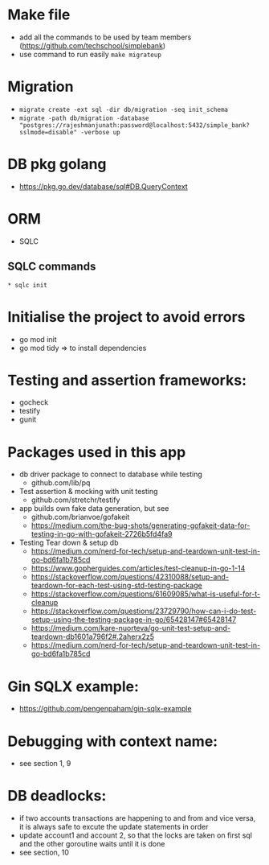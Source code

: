 # Make file
  * add all the commands to be used by team members (https://github.com/techschool/simplebank)
  * use command to run easily `make migrateup`
# Migration
  * `migrate create -ext sql -dir db/migration -seq init_schema`
  * `migrate -path db/migration -database "postgres://rajeshmanjunath:password@localhost:5432/simple_bank?sslmode=disable" -verbose up`
# DB pkg golang
  * https://pkg.go.dev/database/sql#DB.QueryContext
# ORM
  * SQLC
  ## SQLC commands
    * sqlc init
# Initialise the project to avoid errors
  * go mod init
  * go mod tidy => to install dependencies
# Testing and assertion frameworks:
  * gocheck
  * testify
  * gunit
# Packages used in this app
  * db driver package to connect to database while testing
    - github.com/lib/pq
  * Test assertion & mocking with unit testing
    - github.com/stretchr/testify
  * app builds own fake data generation, but see
    - github.com/brianvoe/gofakeit
    - https://medium.com/the-bug-shots/generating-gofakeit-data-for-testing-in-go-with-gofakeit-2726b5fd4fa9
  * Testing Tear down & setup db
    - https://medium.com/nerd-for-tech/setup-and-teardown-unit-test-in-go-bd6fa1b785cd
    - https://www.gopherguides.com/articles/test-cleanup-in-go-1-14
    - https://stackoverflow.com/questions/42310088/setup-and-teardown-for-each-test-using-std-testing-package
    - https://stackoverflow.com/questions/61609085/what-is-useful-for-t-cleanup
    - https://stackoverflow.com/questions/23729790/how-can-i-do-test-setup-using-the-testing-package-in-go/65428147#65428147
    - https://medium.com/kare-nuorteva/go-unit-test-setup-and-teardown-db1601a796f2#.2aherx2z5
    - https://medium.com/nerd-for-tech/setup-and-teardown-unit-test-in-go-bd6fa1b785cd

# Gin SQLX example:
  - https://github.com/pengenpaham/gin-sqlx-example
# Debugging with context name:
  - see section 1, 9
# DB deadlocks:
  * if two accounts transactions are happening to and from and vice versa, it is always safe to excute the update statements in order
  * update account1 and account 2, so that the locks are taken on first sql and the other goroutine waits until it is done
  * see section, 10
